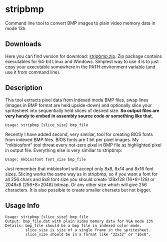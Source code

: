 # stripbmp
Command line tool to convert BMP images to plain video memory data in mode 13h.

## Downloads
Here you can find version for download: [stripbmp.zip](https://github.com/tstamborski/stripbmp/releases/download/v0.4/stripbmp.zip).
Zip package contains executables for 64-bit Linux and Windows. Simplest way to use it is to just copy your executable somewhere in the
PATH environment variable (and use it from command line).

## Description
This tool extracts pixel data from indexed mode BMP files, swap lines (images in BMP format are
held upside-down) and optionally slice your spritesheet into sequentially held slices of desired
size. **So output files are very handy to embed in assembly source code or something like that.**
```
Usage: stripbmp [slice_size] bmp_file
```

Recently I have added second, very similiar, tool for creating BIOS fonts from indexed BMP files.
BIOS fonts are 1 bit per pixel images. My "mkbiosfont" tool threat every not-zero pixel in BMP file
as highlighted pixel in output file. Everything else is very similiar to stripbmp:
```
Usage: mkbiosfont font_size bmp_file
```
Just remember that mkbiosfont will accept only 8x8, 8x14 and 8x16 font sizes. Slicing works the same
way as in stripbmp, so if you want a font for all 256 chars and 8x8 font size you should create 128x128
(16\*8=128) or 2048x8 (256\*8=2048) bitmap. Or any other size which will give 256 characters. It is also
possible to create smaller charsets but not bigger.

## Usage Info
```
Usage: stripbmp [slice_size] bmp_file
Output: bmp_file.dat with plain video memory data for VGA mode 13h
Details: bmp_file should be a bmp file in indexed color mode.
         slice_size is size of a single frame in the spritesheet.
         slice_size should be in a format like "32x32" or "16x8".
```
